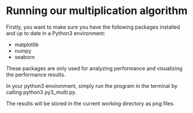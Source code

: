# Running our multiplication algorithm

Firstly, you want to make sure you have the following packages installed and up to date in a Python3 environment: 
* matplotlib
* numpy
* seaborn

These packages are only used for analyzing performance and visualizing the performance results. 

In your python3 environment, simply run the program in the terminal by calling python3 py3_multi.py.

The results will be stored in the current working directory as png files. 
